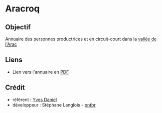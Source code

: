 # Aracroq

## Objectif

Annuaire des personnes productrices et en circuit-court dans la [vallée de l'Arac](https://mairie-massat.fr/culture-patrimoine/histoire-et-patrimoine/)

## Liens

- Lien vers l'annuaire en [PDF](https://www.araqroq.fr/assets/pdf/annuaire-personnes-productrices-val-d-Arac.pdf)

## Crédit

- référent : [Yves Daniel](mailto:yda030460@aol.com)
- développeur : Stéphane Langlois - [pntbr](mailto:stephane@pntbr.fr)